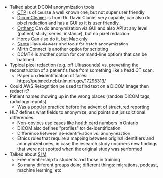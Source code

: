 * Talked about DICOM anonymization tools
  * [CTP](https://mircwiki.rsna.org/index.php?title=MIRC_CTP) is of course a well known one, but not super user friendly
  * [DicomCleaner](http://www.dclunie.com/pixelmed/software/webstart/DicomCleanerUsage.html) is from Dr. David Clunie, very capable, can also do pixel redaction and has a GUI so it is user friendly.
  * [Orthanc](https://api.orthanc-server.com/#tag/System/paths/~1tools~1bulk-anonymize/post) Can do anonymization via GUI and also API at any level (patient, study, series, instance), but no pixel redaction
  * [Horos](https://horosproject.org/) Can also do it, but Mac only
  * [Sante](https://www.santesoft.com/) Have viewers and tools for batch anonymization
  * Mirth Connect is another option for scripting
  * DCMTK is another option for command-line options that can be batched
* Typical pixel redaction (e.g. off Ultrasounds) vs. preventing the reconstruction of a patient's face from something like a head CT scan.
  * Paper on deidentification of faces: https://pubmed.ncbi.nlm.nih.gov/17295313/
* Could AWS Rekognition be used to find text on a DICOM image then redact it?
* Patient names showing up in the wrong places (random DICOM tags, radiology reports)
  * Was a popular practice before the advent of structured reporting
* HL7 defines what fields to anonymize, and points out jurisdictional differences. 
  *  Non-obvious use cases like health card numbers in Ontario
  *  DICOM also defines "profiles" for de-identification
  *  Difference between de-identification vs. anonymization
  *  Ethics rules that require a mapping between original identifiers and anonymized ones, in case the research study uncovers new findings that were not spotted when the original study was performed
* Talked about [SIIM](https://siim.org/default.aspx)
  * Free membership to students and those in training
  * So many different groups doing different things: migrations, podcast, machine learning, etc
